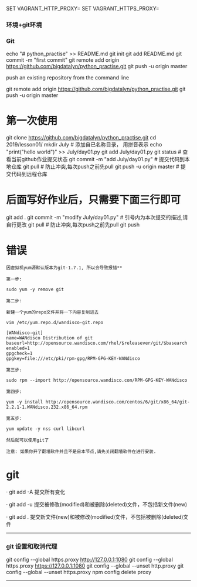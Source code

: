 SET VAGRANT_HTTP_PROXY=
SET VAGRANT_HTTPS_PROXY=

### 环境+git环境


### Git

echo "# python_practise" >> README.md
git init
git add README.md
git commit -m "first commit"
git remote add origin https://github.com/bigdatalyn/python_practise.git
git push -u origin master

push an existing repository from the command line

git remote add origin https://github.com/bigdatalyn/python_practise.git
git push -u origin master


# 第一次使用

git clone https://github.com/bigdatalyn/python_practise.git
cd 2019/lesson01/
mkdir July                            # 添加自已名称目录， 用拼音表示
echo "print("hello world")" >> July/day01.py
git add July/day01.py
git status     # 查看当前github作业提交状态
git commit -m "add July/day01.py"     # 提交代码到本地仓库
git pull			        # 防止冲突,每次push之前先pull
git push -u origin master               # 提交代码到远程仓库

# 后面写好作业后，只需要下面三行即可
git add .
git commit -m "modify July/day01.py"	# 引号内为本次提交的描述,请自行更改
git pull			        # 防止冲突,每次push之前先pull
git push 

# 错误

    因虚拟机yum源默认版本为git-1.7.1, 所以会导致报错**

    第一步:

    sudo yum -y remove git

    第二步:

    新建一个yum的repo文件并将一下内容复制进去

    vim /etc/yum.repo.d/wandisco-git.repo

    [WANdisco-git]
    name=WANdisco Distribution of git
    baseurl=http://opensource.wandisco.com/rhel/$releasever/git/$basearch
    enabled=1
    gpgcheck=1
    gpgkey=file:///etc/pki/rpm-gpg/RPM-GPG-KEY-WANdisco

    第三步:

    sudo rpm --import http://opensource.wandisco.com/RPM-GPG-KEY-WANdisco

    第四步:

    yum -y install http://opensource.wandisco.com/centos/6/git/x86_64/git-2.2.1-1.WANdisco.232.x86_64.rpm

    第五步:

    yum update -y nss curl libcurl

    然后就可以使用git了

    注意: 如果你开了翻墙软件并且不是日本节点,请先关闭翻墙软件在进行安装.

# git 

·  git add -A  提交所有变化

·  git add -u  提交被修改(modified)和被删除(deleted)文件，不包括新文件(new)

·  git add .  提交新文件(new)和被修改(modified)文件，不包括被删除(deleted)文件

----

### git 设置和取消代理 

git config --global https.proxy http://127.0.0.1:1080
git config --global https.proxy https://127.0.0.1:1080
git config --global --unset http.proxy
git config --global --unset https.proxy
npm config delete proxy

----

